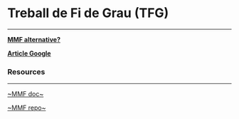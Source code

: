# Treball de Fi de Grau (TFG)
---
[**MMF alternative?**](https://paperswithcode.com/paper/image-as-a-foreign-language-beit-pretraining)

[**Article Google**](https://ai.googleblog.com/2022/09/a-multi-axis-approach-for-vision.html)

### Resources
---
[~MMF doc~](https://mmf.sh/docs/projects/m4c/)

[~MMF repo~](https://github.com/facebookresearch/mmf)
